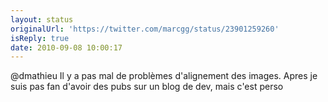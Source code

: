 ```yaml
---
layout: status
originalUrl: 'https://twitter.com/marcgg/status/23901259260'
isReply: true
date: 2010-09-08 10:00:17
---
```


@dmathieu Il y a pas mal de problèmes d'alignement des images. Apres je suis pas fan d'avoir des pubs sur un blog de dev, mais c'est perso
